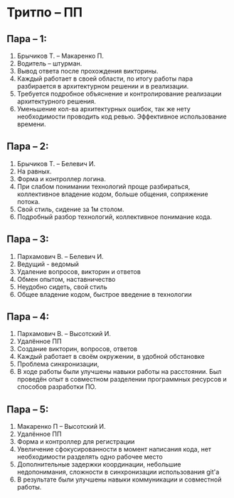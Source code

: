 # Тритпо – ПП
## Пара – 1:
1.	Брычиков Т. – Макаренко П.
2.	Водитель – штурман.
3.	Вывод ответа после прохождения викторины.
4.	Каждый работает в своей области, по итогу работы пара разбирается в архитектурном решении и в реализации.
5.	Требуется подробное объяснение и контролирование реализации архитектурного решения.
6.	Уменьшение кол-ва архитектурных ошибок, так же нету необходимости проводить код ревью. Эффективное использование времени.
## Пара – 2:
1.	Брычиков Т. – Белевич И.
2.	На равных.
3.	Форма и контроллер логина.
4.	При слабом понимании технологий проще разбираться, коллективное владение кодом, больше общения, сопряжение потока.
5.	Свой стиль, сидение за 1м столом.
6.	Подробный разбор технологий, коллективное понимание кода.
## Пара – 3:
1.	Пархамович В. – Белевич И.
2.	Ведущий - ведомый
3.	Удаление вопросов, викторин и ответов
4.	Обмен опытом, наставничество
5.	Неудобно сидеть, свой стиль
6.	Общее владение кодом, быстрое введение в технологии
## Пара – 4:
1.	Пархамович В. – Высотский И.
2.	Удалённое ПП
3.	Создание викторин, вопросов, ответов
4.	Каждый работает в своём окружении, в удобной обстановке
5.	Проблема синхронизации, 
6.	В ходе работы были улучшены навыки работы на расстоянии. Был проведён опыт в совместном разделении программных ресурсов и способов разработки ПО.
## Пара – 5:
1.	Макаренко П – Высотский И.
2.	Удалённое ПП 
3.	Форма и контроллер для регистрации 
4.	Увеличение сфокусированности в момент написания кода, нет необходимости разделять одно рабочее место
5.	Дополнительные задержки координации, небольшие недопонимания, сложности в синхронизации использования git'а
6.  В результате были улучшены навыки коммуникации и совместной работы.
